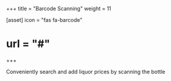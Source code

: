 +++
title = "Barcode Scanning"
weight = 11

[asset]
  icon = "fas fa-barcode"
#  url = "#"
+++

Conveniently search and add liquor prices by scanning the bottle
